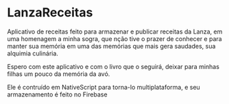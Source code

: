 # LanzaReceitas

Aplicativo de receitas feito para armazenar e publicar receitas da Lanza, em uma homenagem a minha sogra, que nção tive o prazer de conhecer e para manter sua memória em uma das memórias que mais gera saudades, sua alquimia culinária.

Espero com este aplicativo e com o livro que o seguirá, deixar para minhas filhas um pouco da memória da avó.

Ele é contruído em  NativeScript para torna-lo multiplataforma, e seu armazenamento é feito no Firebase
